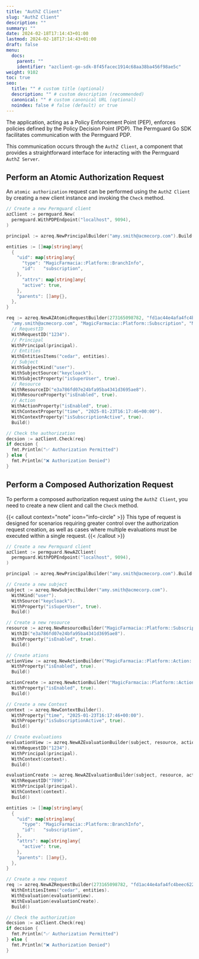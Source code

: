 ```yaml
---
title: "AuthZ Client"
slug: "AuthZ Client"
description: ""
summary: ""
date: 2024-02-18T17:14:43+01:00
lastmod: 2024-02-18T17:14:43+01:00
draft: false
menu:
  docs:
    parent: ""
    identifier: "azclient-go-sdk-8f45facec1914c68aa38ba456f98ae5c"
weight: 9102
toc: true
seo:
  title: "" # custom title (optional)
  description: "" # custom description (recommended)
  canonical: "" # custom canonical URL (optional)
  noindex: false # false (default) or true
---
```


The application, acting as a Policy Enforcement Point (PEP), enforces policies defined by the Policy Decision Point (PDP). The Permguard Go SDK facilitates communication with the Permguard PDP.

This communication occurs through the `AuthZ Client`, a component that provides a straightforward interface for interacting with the Permguard `AuthZ Server`.

## Perform an Atomic Authorization Request

An `atomic authorization` request can be performed using the `AuthZ Client` by creating a new client instance and invoking the `Check` method.

```go
// Create a new Permguard client
azClient := permguard.New(
  permguard.WithPDPEndpoint("localhost", 9094),
)

principal := azreq.NewPrincipalBuilder("amy.smith@acmecorp.com").Build()

entities := []map[string]any{
  {
    "uid": map[string]any{
      "type": "MagicFarmacia::Platform::BranchInfo",
      "id":   "subscription",
    },
      "attrs": map[string]any{
      "active": true,
    },
    "parents": []any{},
  },
}

req := azreq.NewAZAtomicRequestBuilder(273165098782, "fd1ac44e4afa4fc4beec622494d3175a",
  "amy.smith@acmecorp.com", "MagicFarmacia::Platform::Subscription", "MagicFarmacia::Platform::Action::view").
  // RequestID
  WithRequestID("1234").
  // Principal
  WithPrincipal(principal).
  // Entities
  WithEntitiesItems("cedar", entities).
  // Subject
  WithSubjectKind("user").
  WithSubjectSource("keycloack").
  WithSubjectProperty("isSuperUser", true).
  // Resource
  WithResourceID("e3a786fd07e24bfa95ba4341d3695ae8").
  WithResourceProperty("isEnabled", true).
  // Action
  WithActionProperty("isEnabled", true).
  WithContextProperty("time", "2025-01-23T16:17:46+00:00").
  WithContextProperty("isSubscriptionActive", true).
  Build()

// Check the authorization
decsion := azClient.Check(req)
if decsion {
  fmt.Println("✅ Authorization Permitted")
} else {
  fmt.Println("❌ Authorization Denied")
}
```

## Perform a Composed Authorization Request

To perform a composed authorization request using the `AuthZ Client`, you need to create a new client and call the `Check` method.

{{< callout context="note" icon="info-circle" >}}
This type of request is designed for scenarios requiring greater control over the authorization request creation, as well as cases where multiple evaluations must be executed within a single request.
{{< /callout >}}

```go
// Create a new Permguard client
azClient := permguard.NewAZClient(
  permguard.WithPDPEndpoint("localhost", 9094),
)

principal := azreq.NewPrincipalBuilder("amy.smith@acmecorp.com").Build()

// Create a new subject
subject := azreq.NewSubjectBuilder("amy.smith@acmecorp.com").
  WithKind("user").
  WithSource("keycloack").
  WithProperty("isSuperUser", true).
  Build()

// Create a new resource
resource := azreq.NewResourceBuilder("MagicFarmacia::Platform::Subscription").
  WithID("e3a786fd07e24bfa95ba4341d3695ae8").
  WithProperty("isEnabled", true).
  Build()

// Create ations
actionView := azreq.NewActionBuilder("MagicFarmacia::Platform::Action::view").
  WithProperty("isEnabled", true).
  Build()

actionCreate := azreq.NewActionBuilder("MagicFarmacia::Platform::Action::create").
  WithProperty("isEnabled", true).
  Build()

// Create a new Context
context := azreq.NewContextBuilder().
  WithProperty("time", "2025-01-23T16:17:46+00:00").
  WithProperty("isSubscriptionActive", true).
  Build()

// Create evaluations
evaluationView := azreq.NewAZEvaluationBuilder(subject, resource, actionView).
  WithRequestID("1234").
  WithPrincipal(principal).
  WithContext(context).
  Build()

evaluationCreate := azreq.NewAZEvaluationBuilder(subject, resource, actionCreate).
  WithRequestID("7890").
  WithPrincipal(principal).
  WithContext(context).
  Build()

entities := []map[string]any{
  {
    "uid": map[string]any{
      "type": "MagicFarmacia::Platform::BranchInfo",
      "id":   "subscription",
    },
    "attrs": map[string]any{
      "active": true,
    },
    "parents": []any{},
  },
}

// Create a new request
req := azreq.NewAZRequestBuilder(273165098782, "fd1ac44e4afa4fc4beec622494d3175a").
  WithEntitiesItems("cedar", entities).
  WithEvaluation(evaluationView).
  WithEvaluation(evaluationCreate).
  Build()

// Check the authorization
decsion := azClient.Check(req)
if decsion {
  fmt.Println("✅ Authorization Permitted")
} else {
  fmt.Println("❌ Authorization Denied")
}
```
